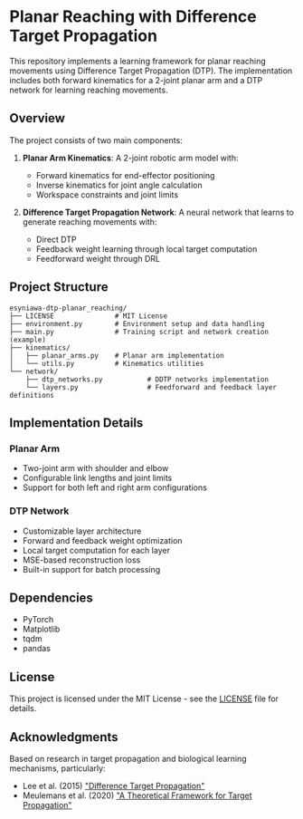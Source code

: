 # Planar Reaching with Difference Target Propagation

This repository implements a learning framework for planar reaching movements using Difference Target Propagation (DTP). The implementation includes both forward kinematics for a 2-joint planar arm and a DTP network for learning reaching movements.

## Overview

The project consists of two main components:

1. **Planar Arm Kinematics**: A 2-joint robotic arm model with:
   - Forward kinematics for end-effector positioning
   - Inverse kinematics for joint angle calculation
   - Workspace constraints and joint limits

2. **Difference Target Propagation Network**: A neural network that learns to generate reaching movements with:
   - Direct DTP
   - Feedback weight learning through local target computation
   - Feedforward weight through DRL

## Project Structure

```
esyniawa-dtp-planar_reaching/
├── LICENSE               # MIT License
├── environment.py        # Environment setup and data handling
├── main.py               # Training script and network creation (example)
├── kinematics/          
│   ├── planar_arms.py    # Planar arm implementation
│   └── utils.py          # Kinematics utilities
└── network/
    ├── dtp_networks.py           # DDTP networks implementation
    └── layers.py                 # Feedforward and feedback layer definitions
```

## Implementation Details

### Planar Arm
- Two-joint arm with shoulder and elbow
- Configurable link lengths and joint limits
- Support for both left and right arm configurations

### DTP Network
- Customizable layer architecture
- Forward and feedback weight optimization
- Local target computation for each layer
- MSE-based reconstruction loss
- Built-in support for batch processing

## Dependencies

- PyTorch
- Matplotlib
- tqdm
- pandas

## License

This project is licensed under the MIT License - see the [LICENSE](LICENSE) file for details.

## Acknowledgments

Based on research in target propagation and biological learning mechanisms, particularly:
- Lee et al. (2015) ["Difference Target Propagation"](https://link.springer.com/chapter/10.1007/978-3-319-23528-8_31)
- Meulemans et al. (2020) ["A Theoretical Framework for Target Propagation"](https://proceedings.neurips.cc/paper_files/paper/2020/hash/e7a425c6ece20cbc9056f98699b53c6f-Abstract.html)
